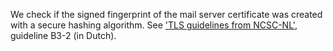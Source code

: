 We check if the signed fingerprint of the mail server certificate was created with a secure hashing algorithm. See ['TLS guidelines from NCSC-NL'](https://www.ncsc.nl/actueel/whitepapers/ict-beveiligingsrichtlijnen-voor-transport-layer-security-tls.html), guideline B3-2 (in Dutch).
